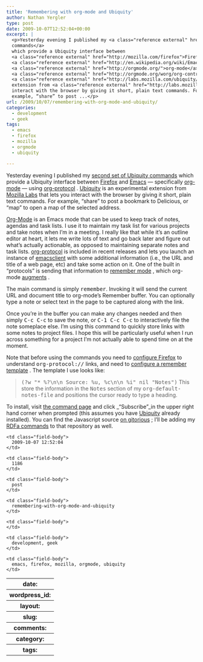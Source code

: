 ```yaml
---
title: 'Remembering with org-mode and Ubiquity'
author: Nathan Yergler
type: post
date: 2009-10-07T12:52:04+00:00
excerpt: |
  <p>Yesterday evening I published my <a class="reference external" href="http://yergler.net/projects/ubiquity-commands/org-mode/">second set of Ubiquity
  commands</a>
  which provide a Ubiquity interface between
  <a class="reference external" href="http://mozilla.com/firefox">Firefox</a> and
  <a class="reference external" href="http://en.wikipedia.org/wiki/Emacs">Emacs</a> — specifically
  <a class="reference external" href="http://orgmode.org/">org-mode</a> — using
  <a class="reference external" href="http://orgmode.org/worg/org-contrib/org-protocol.php">org-protocol</a>.
  <a class="reference external" href="http://labs.mozilla.com/ubiquity/">Ubiquity</a> is an experimental
  extension from <a class="reference external" href="http://labs.mozilla.com/">Mozilla Labs</a> that lets you
  interact with the browser by giving it short, plain text commands. For
  example, “share” to post ...</p>
url: /2009/10/07/remembering-with-org-mode-and-ubiquity/
categories:
  - development
  - geek
tags:
  - emacs
  - firefox
  - mozilla
  - orgmode
  - ubiquity

---
```

Yesterday evening I published my [second set of Ubiquity commands][1]  which provide a Ubiquity interface between [Firefox][2]  and [Emacs][3]  — specifically [org-mode][4]  — using [org-protocol][5] . [Ubiquity][6]  is an experimental extension from [Mozilla Labs][7]  that lets you interact with the browser by giving it short, plain text commands. For example, “share” to post a bookmark to Delicious, or “map” to open a map of the selected address.

[Org-Mode][4]  is an Emacs mode that can be used to keep track of notes, agendas and task lists. I use it to maintain my task list for various projects and take notes when I’m in a meeting. I really like that while it’s an outline editor at heart, it lets me write lots of text and go back later and figure out what’s actually actionable, as opposed to maintaining separate notes and task lists. [org-protocol][5]  is included in recent releases and lets you launch an instance of [emacsclient][8]  with some additional information (i.e., the <span class="caps">URL</span> and title of a web page, etc) and take some action on it. One of the built in “protocols” is sending that information to [remember mode][9] , which org-mode [augments][10] .

The main command is simply <tt class="docutils literal">remember</tt>. Invoking it will send the current <span class="caps">URL</span> and document title to org-mode’s Remember buffer. You can optionally type a note or select text in the page to be captured along with the link.

Once you’re in the buffer you can make any changes needed and then simply <tt class="docutils literal"><span class="pre">C-c</span> <span class="pre">C-c</span></tt> to save the note, or <tt class="docutils literal"><span class="pre">C-1</span> <span class="pre">C-c</span> <span class="pre">C-c</span></tt> to interactively file the note someplace else. I’m using this command to quickly store links with some notes to project files. I hope this will be particularly useful when I run across something for a project I’m not actually able to spend time on at the moment.

Note that before using the commands you need to [configure Firefox][11]  to understand <tt class="docutils literal"><span class="pre">org-protocol://</span></tt> links, and need to [configure a remember template][12] . The template I use looks like:

> <tt class="docutils literal"><span class="pre">(?w</span> "* <span class="pre">%?\n\n</span>  Source: %u, %c\n\n  %i" nil "Notes")</tt>
This store the information in the <tt class="docutils literal">Notes</tt> section of my <tt class="docutils literal"><span class="pre">org-default-notes-file</span></tt> and positions the cursor ready to type a heading.

To install, visit [the command page][1]  and click _“Subscribe”_in the upper right hand corner when prompted (this assumes you have [Ubiquity][6]  already installed). You can find the Javascript source [on gitorious][13] ; I’ll be adding my [RDFa commands][14]  to that repository as well.

<table class="docutils field-list" frame="void" rules="none">
  <col class="field-name" /> <col class="field-body" /> <tr class="field">
    <th class="field-name">
      date:
    </th>

    <td class="field-body">
      2009-10-07 12:52:04
    </td>
  </tr>

  <tr class="field">
    <th class="field-name">
      wordpress_id:
    </th>

    <td class="field-body">
      1186
    </td>
  </tr>

  <tr class="field">
    <th class="field-name">
      layout:
    </th>

    <td class="field-body">
      post
    </td>
  </tr>

  <tr class="field">
    <th class="field-name">
      slug:
    </th>

    <td class="field-body">
      remembering-with-org-mode-and-ubiquity
    </td>
  </tr>

  <tr class="field">
    <th class="field-name">
      comments:
    </th>

    <td class="field-body">
    </td>
  </tr>

  <tr class="field">
    <th class="field-name">
      category:
    </th>

    <td class="field-body">
      development, geek
    </td>
  </tr>

  <tr class="field">
    <th class="field-name">
      tags:
    </th>

    <td class="field-body">
      emacs, firefox, mozilla, orgmode, ubiquity
    </td>
  </tr>
</table>

 [1]: http://yergler.net/projects/ubiquity-commands/org-mode/
 [2]: http://mozilla.com/firefox
 [3]: http://en.wikipedia.org/wiki/Emacs
 [4]: http://orgmode.org/
 [5]: http://orgmode.org/worg/org-contrib/org-protocol.php
 [6]: http://labs.mozilla.com/ubiquity/
 [7]: http://labs.mozilla.com/
 [8]: http://www.emacswiki.org/emacs/EmacsClient
 [9]: http://www.emacswiki.org/cgi-bin/wiki/RememberMode
 [10]: http://orgmode.org/manual/Remember.html#Remember
 [11]: http://orgmode.org/worg/org-contrib/org-protocol.php#sec-3.1
 [12]: http://orgmode.org/worg/org-contrib/org-protocol.php#sec-6.1
 [13]: http://gitorious.com/nyergler-ubiquity-commands
 [14]: http://yergler.net/projects/ubiquity-rdfa-commands/
